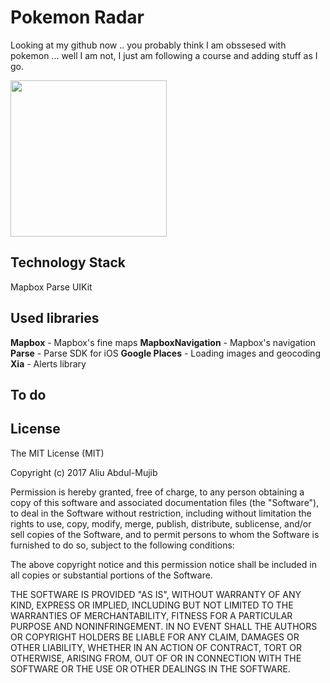 # Pokemon Radar
Looking at my github now .. you probably think I am obssesed with pokemon ... well I am not, I just am following  a course and adding stuff as I go.

<img src="Screens/MYAPP_GIF.gif.jpeg" width="250" />

## Technology Stack
Mapbox
Parse
UIKit

## Used libraries
**Mapbox** - Mapbox's fine maps
**MapboxNavigation** - Mapbox's navigation
**Parse** - Parse SDK for iOS
**Google Places** - Loading images and geocoding
**Xia** - Alerts library

## To do

License
----------------

The MIT License (MIT)

Copyright (c) 2017 Aliu Abdul-Mujib

Permission is hereby granted, free of charge, to any person obtaining a copy
of this software and associated documentation files (the "Software"), to deal
in the Software without restriction, including without limitation the rights
to use, copy, modify, merge, publish, distribute, sublicense, and/or sell
copies of the Software, and to permit persons to whom the Software is
furnished to do so, subject to the following conditions:

The above copyright notice and this permission notice shall be included in all
copies or substantial portions of the Software.

THE SOFTWARE IS PROVIDED "AS IS", WITHOUT WARRANTY OF ANY KIND, EXPRESS OR
IMPLIED, INCLUDING BUT NOT LIMITED TO THE WARRANTIES OF MERCHANTABILITY,
FITNESS FOR A PARTICULAR PURPOSE AND NONINFRINGEMENT. IN NO EVENT SHALL THE
AUTHORS OR COPYRIGHT HOLDERS BE LIABLE FOR ANY CLAIM, DAMAGES OR OTHER
LIABILITY, WHETHER IN AN ACTION OF CONTRACT, TORT OR OTHERWISE, ARISING FROM,
OUT OF OR IN CONNECTION WITH THE SOFTWARE OR THE USE OR OTHER DEALINGS IN THE
SOFTWARE.
